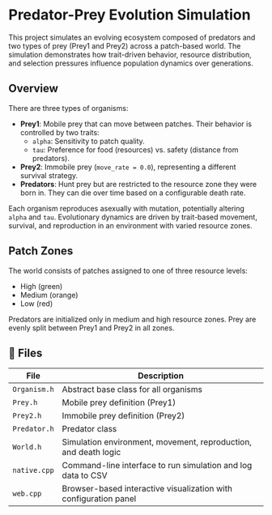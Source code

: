# Predator-Prey Evolution Simulation

This project simulates an evolving ecosystem composed of predators and two types of prey (Prey1 and Prey2) across a patch-based world. The simulation demonstrates how trait-driven behavior, resource distribution, and selection pressures influence population dynamics over generations.

##  Overview

There are three types of organisms:

- **Prey1**: Mobile prey that can move between patches. Their behavior is controlled by two traits:
  - `alpha`: Sensitivity to patch quality.
  - `tau`: Preference for food (resources) vs. safety (distance from predators).
- **Prey2**: Immobile prey (`move_rate = 0.0`), representing a different survival strategy.
- **Predators**: Hunt prey but are restricted to the resource zone they were born in. They can die over time based on a configurable death rate.

Each organism reproduces asexually with mutation, potentially altering `alpha` and `tau`. Evolutionary dynamics are driven by trait-based movement, survival, and reproduction in an environment with varied resource zones.

## Patch Zones

The world consists of patches assigned to one of three resource levels:

- High (green)
- Medium (orange)
- Low (red)

Predators are initialized only in medium and high resource zones. Prey are evenly split between Prey1 and Prey2 in all zones.

## 🔧 Files

| File         | Description |
|--------------|-------------|
| `Organism.h` | Abstract base class for all organisms |
| `Prey.h`     | Mobile prey definition (Prey1) |
| `Prey2.h`    | Immobile prey definition (Prey2) |
| `Predator.h` | Predator class |
| `World.h`    | Simulation environment, movement, reproduction, and death logic |
| `native.cpp` | Command-line interface to run simulation and log data to CSV |
| `web.cpp`    | Browser-based interactive visualization with configuration panel |
